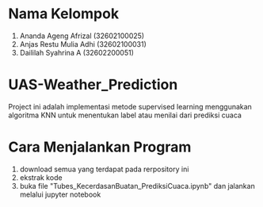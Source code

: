 # Nama Kelompok
1. Ananda Ageng Afrizal (32602100025)
2. Anjas Restu Mulia Adhi (32602100031)
3. Daililah Syahrina A (32602200051)

# UAS-Weather_Prediction
Project ini adalah implementasi metode supervised learning menggunakan algoritma KNN untuk menentukan label atau menilai dari prediksi cuaca

# Cara Menjalankan Program
1. download semua yang terdapat pada rerpository ini
2. ekstrak kode
3. buka file "Tubes_KecerdasanBuatan_PrediksiCuaca.ipynb" dan jalankan melalui jupyter notebook
